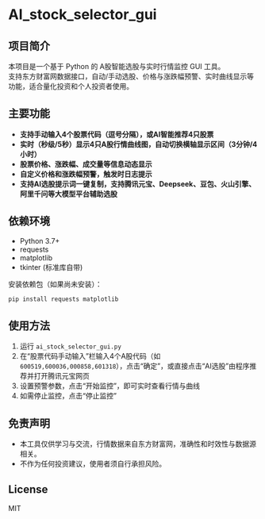 # AI_stock_selector_gui

## 项目简介

本项目是一个基于 Python 的 A股智能选股与实时行情监控 GUI 工具。  
支持东方财富网数据接口，自动/手动选股、价格与涨跌幅预警、实时曲线显示等功能，适合量化投资和个人投资者使用。

## 主要功能

- **支持手动输入4个股票代码（逗号分隔），或AI智能推荐4只股票**
- **实时（秒级/5秒）显示4只A股行情曲线图，自动切换横轴显示区间（3分钟/4小时）**
- **股票价格、涨跌幅、成交量等信息动态显示**
- **自定义价格和涨跌幅预警，触发时日志提示**
- **支持AI选股提示词一键复制，支持腾讯元宝、Deepseek、豆包、火山引擎、阿里千问等大模型平台辅助选股**

## 依赖环境

- Python 3.7+
- requests
- matplotlib
- tkinter (标准库自带)

安装依赖包（如果尚未安装）：

```bash
pip install requests matplotlib
```

## 使用方法

1. 运行 `ai_stock_selector_gui.py`
2. 在“股票代码手动输入”栏输入4个A股代码（如 `600519,600036,000858,601318`），点击“确定”，或直接点击“AI选股”由程序推荐并打开腾讯元宝网页
3. 设置预警参数，点击“开始监控”，即可实时查看行情与曲线
4. 如需停止监控，点击“停止监控”

## 免责声明

- 本工具仅供学习与交流，行情数据来自东方财富网，准确性和时效性与数据源相关。
- 不作为任何投资建议，使用者须自行承担风险。

## License

MIT
